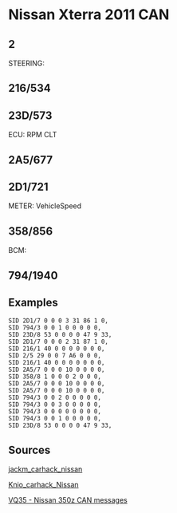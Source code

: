 # Nissan Xterra 2011 CAN

## 2

STEERING:

## 216/534

## 23D/573

ECU: RPM CLT

## 2A5/677

## 2D1/721

METER: VehicleSpeed

## 358/856

BCM:

## 794/1940

## Examples

```pre
SID 2D1/7 0 0 0 3 31 86 1 0,
SID 794/3 0 0 1 0 0 0 0 0,
SID 23D/8 53 0 0 0 0 47 9 33,
SID 2D1/7 0 0 0 2 31 87 1 0,
SID 216/1 40 0 0 0 0 0 0 0,
SID 2/5 29 0 0 7 A6 0 0 0,
SID 216/1 40 0 0 0 0 0 0 0,
SID 2A5/7 0 0 0 10 0 0 0 0,
SID 358/8 1 0 0 0 2 0 0 0,
SID 2A5/7 0 0 0 10 0 0 0 0,
SID 2A5/7 0 0 0 10 0 0 0 0,
SID 794/3 0 0 2 0 0 0 0 0,
SID 794/3 0 0 3 0 0 0 0 0,
SID 794/3 0 0 0 0 0 0 0 0,
SID 794/3 0 0 1 0 0 0 0 0,
SID 23D/8 53 0 0 0 0 47 9 33,
```

## Sources

[jackm_carhack_nissan](jackm_carhack_nissan)

[Knio_carhack_Nissan](Knio_carhack_Nissan)

[VQ35 - Nissan 350z CAN messages](https://forum.autosportlabs.com/viewtopic.php?p=29166)
